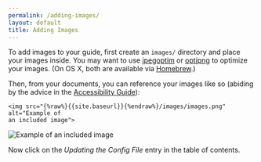 ```yaml
---
permalink: /adding-images/
layout: default
title: Adding Images
---
```

To add images to your guide, first create an `images/` directory and place
your images inside. You may want to use
[jpegoptim](https://github.com/tjko/jpegoptim) or
[optipng](http://optipng.sourceforge.net/) to optimize your images. (On OS X,
both are available via [Homebrew](http://brew.sh/).)

Then, from your documents, you can reference your images like so (abiding by
the advice in the [Accessibility
Guide](http://18f.github.io/accessibility/images/)):

```
<img src="{%raw%}{{site.baseurl}}{%endraw%}/images/images.png" alt="Example of
an included image">
```

<img src="{{site.baseurl}}/images/images.png" alt="Example of an included image">

Now click on the _Updating the Config File_ entry in the table of contents.
